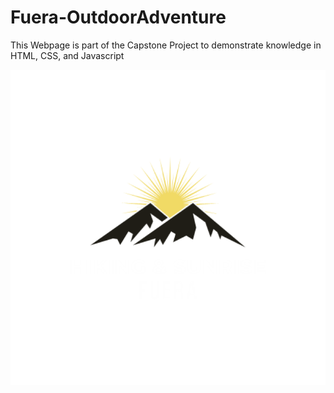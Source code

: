 # Fuera-OutdoorAdventure

This Webpage is part of the Capstone Project to demonstrate knowledge in HTML, CSS, and Javascript

<div>
        <a href="index.html">
          <img src="/images/BrandHikingLogo.png" alt="Brand logo" class="logo-img"></a>

</div>
